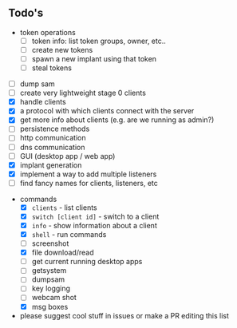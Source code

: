 
## Todo's
- token operations
    - [ ] token info: list token groups, owner, etc..
    - [ ] create new tokens
    - [ ] spawn a new implant using that token
    - [ ] steal tokens
- [ ] dump sam
- [ ] create very lightweight stage 0 clients  
- [X] handle clients
- [X] a protocol with which clients connect with the server
- [X] get more info about clients (e.g. are we running as admin?)
- [ ] persistence methods
- [ ] http communication
- [ ] dns communication
- [ ] GUI (desktop app / web app)
- [X] implant generation
- [X] implement a way to add multiple listeners
- [ ] find fancy names for clients, listeners, etc
- commands
    - [X] `clients` - list clients
    - [X] `switch [client id]` - switch to a client
    - [X] `info` - show information about a client
    - [X] `shell` - run commands 
    - [ ] screenshot
    - [x] file download/read
    - [ ] get current running desktop apps
    - [ ] getsystem
    - [ ] dumpsam
    - [ ] key logging
    - [ ] webcam shot
    - [x] msg boxes
- please suggest cool stuff in issues or make a PR editing this list
